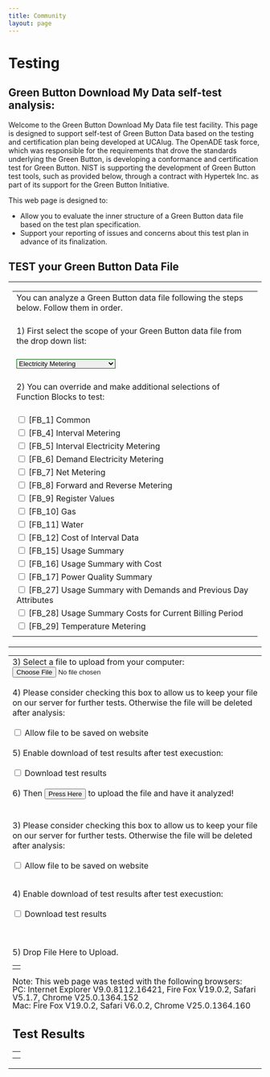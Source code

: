 ```yaml
---
title: Community
layout: page
---
```


<script type="text/javascript">

    var dropZone;

        function LoadTempIFrame(strFileName)
        {
            if((strFileName != null) && (strFileName != ""))
            {
                var iframe = document.createElement("iframe");
 
                // Point the IFRAME to GenerateFile, with the
                //   desired region as a querystring argument.
                iframe.src = "http://greenbuttondata.org/greentest.aspx?filename=" + strFileName;
 
                // This makes the IFRAME invisible to the user.
                iframe.style.display = "none";
 
                // Add the IFRAME to the page.  This will trigger
                //   a request to GenerateFile now.
                document.body.appendChild(iframe);                  
            }
        }
        
        $(document).ready(function () 
        {
                InitDropZone();
                InitFBs();
        });

        $("#forDownload").ready(function ()
        {
            var strFilename = document.getElementById('forDownload').getAttribute("filename");
            LoadTempIFrame(strFilename);
        });
        

        // Initializes the dropZone
        function InitDropZone()
        {
                dropZone = $('#dropZone');
                dropZone.removeClass('error');

                // Check if window.FileReader exists to make 
                // sure the browser supports file upload
                                
// for now just disable the drop zone. We may reinstate the dropzone later.                     
//dropZone.text('Browser Not Supported!');
//dropZone.addClass('hide');
//document.getElementById('dropZoneFullArea').style.visibility = 'hidden'; 
//return;
                                                
                if (typeof(window.FileReader) == 'undefined')
                {
                        dropZone.text('Browser Not Supported!');
                        dropZone.addClass('hide');
                        document.getElementById('dropZoneFullArea').style.visibility = 'hidden'; 
                                                document.getElementById('KeepFileArea').style.visibility = 'hidden';
                                                document.getElementById('KeepFileArea').innerHTML = "";
                        return;
                }
                else
                {
                        document.getElementById('ManualUploadArea').style.visibility = 'hidden'; 
                                                
                                                document.getElementById('ManualUploadArea').innerHTML = "";
                }

                // Add a nice drag effect
                dropZone[0].ondragover = function ()
                {
                        dropZone.addClass('hover');
                        return false;
                };

                // Remove the drag effect when stopping our drag
                dropZone[0].ondragend = function ()
                {
                        dropZone.removeClass('hover');
                        return false;
                };

                // The drop event handles the file sending
                dropZone[0].ondrop = function(event) 
                {
                        dropZone.removeClass('error');
                        document.getElementById("results").innerHTML = "";
                
                        // Stop the browser from opening the file in the window
                        event.preventDefault();
                        dropZone.removeClass('hover');

                        // Get the file and the file reader
                        var file = event.dataTransfer.files[0];

                        // Validate file size
                        if(file.size > 102400000)
                        {
                                dropZone.text('File Too Large!');
                                dropZone.addClass('error');
                                return false;
                        }

                        // Send the file
                        var xhr = new XMLHttpRequest();
                        xhr.upload.addEventListener('progress', uploadProgress, false);
                        xhr.onreadystatechange = stateChange;
                        xhr.open('POST', 'http://greenbuttondata.org/greentest.aspx', true);
                        xhr.setRequestHeader('Content-Type', 'text/xml');
                        xhr.setRequestHeader('X-FILE-NAME', file.name);
                        xhr.setRequestHeader('Scope', GetScopeString());
                        
                        if(document.getElementById('KeepFile').checked)
                        {
                                xhr.setRequestHeader('hKeepFile', "on");
                        }
                        else
                        {
                                xhr.setRequestHeader('hKeepFile', "off");
                        }      
            
                        if(document.getElementById('DownloadResults').checked)
                        {
                            xhr.setRequestHeader('hDownloadResults', "on");
                        }
                        else
                        {
                            xhr.setRequestHeader('hDownloadResults', "off");
                        } 

                        xhr.send(file);
                };
        }


        // Show the upload progress
        function uploadProgress(event) 
        {
                var percent = parseInt(event.loaded / event.total * 100);
                $('#dropZone').text('Uploading: ' + percent + '%');
        }

        function loadXMLDoc(strFile)
        {
                var strResult;
                
                if (window.XMLHttpRequest)
                {// code for IE7+, Firefox, Chrome, Opera, Safari
                        xmlhttp=new XMLHttpRequest();
                }
                else
                {// code for IE6, IE5
                        xmlhttp=new ActiveXObject("Microsoft.XMLHTTP");
                }
                xmlhttp.onreadystatechange=function()
                {
                        if (xmlhttp.readyState==4 && xmlhttp.status==200)
                        {
                                strResult = xmlhttp.responseText;                               
                        }
                }
                xmlhttp.open("GET",strFile,false);
                xmlhttp.send();

                return strResult;
        }
        /*
        function PresentResults(strScope,strFileName,strRunTime)
        {
                var strScopeList = strScope.replace("FB=","");
                var strFBs = strScopeList.split(',');
                
                document.getElementById("results").innerHTML = "<table class=\"GBDataTable\" width=\"100%\">";
                
                document.getElementById("results").innerHTML = document.getElementById("results").innerHTML + "<thead><tr><th colspan=\"4\"><h3>File: " + strFileName + " evaluated at: " + strRunTime + "<\/h3><\/th><\/tr><\/thead>";
                
                for (var i = 0; i < strFBs.length; i++) 
                {
                        var strFile = "/Uploads/FB_" + strFBs[i] + ".html";                     
                        var strRes = loadXMLDoc(strFile);
                        
                        document.getElementById("results").innerHTML = document.getElementById("results").innerHTML + "<tr><td><p> <\/p><\/td><\/tr>";
                        document.getElementById("results").innerHTML = document.getElementById("results").innerHTML + "<table class=\"GBInnerDataTable\" width=\"100%\"><thead><tr><th colspan=\"4\">Function Block [FB_" + strFBs[i] + "] results: <\/th><\/tr><\/thead><\/table>";                     
                        document.getElementById("results").innerHTML = document.getElementById("results").innerHTML + "<tr><td>";
                        document.getElementById("results").innerHTML = document.getElementById("results").innerHTML + strRes;           
                        document.getElementById("results").innerHTML = document.getElementById("results").innerHTML + "<\/td><\/tr>";             
                }                               
                
                document.getElementById("results").innerHTML = document.getElementById("results").innerHTML + "<\/table>";
        }               
        */
        // Show upload complete or upload failed depending on result
        function stateChange(event)
        {
                if (event.target.readyState == 4)
                {
                        if (event.target.status == 200 || event.target.status == 304)
                        {
                                $('#dropZone').text('5) Upload Complete. Drop Another File Here to Upload.');
                                // the following code is for reference putposes in the case we revert back to AJAX rendering of results
                                //$('#results').load(event.target.getResponseHeader("FileLocation"));
                                //document.getElementById("info").innerHTML = event.target.getResponseHeader("FileLocation") + " " + event.target.getResponseHeader("Scope"); 
                                //PresentResults(event.target.getResponseHeader("Scope"),event.target.getResponseHeader("FileName"),event.target.getResponseHeader("RunTime"));
                                
                                document.getElementById("results").innerHTML = event.target.responseText;
                                location.hash = "#testresults";

                                LoadTempIFrame(event.target.getResponseHeader("filename"));                           
                        }
                        else 
                        {
                                dropZone.text('Upload Failed!');
                                dropZone.addClass('error');
                        }
                }
        }

        function GetScopeString()
        {
                var strScope = "FB=";
                
                var formels = document.forms['selections'].elements
                var elnum = formels.length;
                var bAddComma = false;
                
                for(i=0;i<elnum;i++)
                {
                                        if(formels[i].type=='checkbox')
                                        {
                                                if(formels[i].id != "KeepFile")
                                                {
                                                        if(formels[i].checked)
                                                        {
                                                                if(bAddComma)
                                                                {
                                                                        strScope = strScope + ",";
                                                                }
                                                                
                                                                strScope = strScope + formels[i].name.replace("FB_","");
                                                                
                                                                bAddComma = true;
                                                        }
                                                }
                                        }
                }               
                
                return strScope;
        }
                
        function ClearAllChecks()
        {
                var formels = document.forms['selections'].elements;
                var elnum = formels.length;
                
                for(i=0;i<elnum;i++)
                {
                        if(formels[i].type=='checkbox')
                        {
                                formels[i].checked=false;
                        }
                }
        }
                
        function UpdateScopeInfo()
        {
            try{
                document.getElementById('Scope').value = GetScopeString();
            }
            catch(e)
            {
            }
        }
        
        function InitFBs()
        {
                ClearAllChecks();
                //Electricity Metering
                document.getElementById('FB_1').checked = true;
                //document.getElementById('FB_2').checked = true;
                document.getElementById('FB_4').checked = true;
                document.getElementById('FB_5').checked = true;
                document.getElementById('FB_15').checked = true;
                
                UpdateScopeInfo();
        }
        
        function KeepFileChanged()
        {
            
                if(document.getElementById('KeepFile').checked)
                {
                    try{
                        document.getElementById('hKeepFile').value = "on";
                    }
                    catch(e)
                    {
                    }
                }
                else
                {
                    try{
                        document.getElementById('hKeepFile').value = "off";
                    }
                    catch(e)
                    {
                    }
                }
                
        }

        function DownloadResultsChanged()
        {
            
            if(document.getElementById('DownloadResults').checked)
            {
                try{
                    document.getElementById('hDownloadResults').value = "on";
                }
                catch(e)
                {
                }
            }
            else
            {
               try{
                    document.getElementById('hDownloadResults').value = "off";
               }
               catch(e)
               {
               }
            }
            
        }
        
        function NewFile()
        {
                document.getElementById("results").innerHTML = "";
        }
                
        function changeFBs()
        {
                var selectBox = document.getElementById("FBSelection");
                var selectedValue = selectBox.options[selectBox.selectedIndex].value;
                
                ClearAllChecks();
                
                switch(selectedValue)
                {
                case '1':
                        //Electricity Metering
                        document.getElementById('FB_1').checked = true;
                        //document.getElementById('FB_2').checked = true;
                        document.getElementById('FB_4').checked = true;
                        document.getElementById('FB_5').checked = true;
                        document.getElementById('FB_15').checked = true;
                        break;
                case '2':
                        //Electricity Metering With Cost
                        document.getElementById('FB_1').checked = true;
                        //document.getElementById('FB_2').checked = true;
                        document.getElementById('FB_4').checked = true;
                        document.getElementById('FB_5').checked = true;
                        document.getElementById('FB_12').checked = true;                                
                        document.getElementById('FB_15').checked = true;
                        document.getElementById('FB_16').checked = true;
                        document.getElementById('FB_28').checked = true;
                        break;
                case '3':
                        //Gas Metering
                        document.getElementById('FB_1').checked = true;
                        //document.getElementById('FB_2').checked = true;
                        document.getElementById('FB_4').checked = true;
                        document.getElementById('FB_10').checked = true;
                        document.getElementById('FB_15').checked = true;
                        break;
                case '4':
                        //Gas Metering With Cost  
                        document.getElementById('FB_1').checked = true;
                        //document.getElementById('FB_2').checked = true;
                        document.getElementById('FB_4').checked = true;
                        document.getElementById('FB_10').checked = true;
                        document.getElementById('FB_12').checked = true;
                        document.getElementById('FB_15').checked = true;
                        document.getElementById('FB_16').checked = true;
                        document.getElementById('FB_28').checked = true;
                        break;
                case '5':
                    //Temperature Metering
                    document.getElementById('FB_1').checked = true;
                    document.getElementById('FB_4').checked = true;               
                    document.getElementById('FB_29').checked = true;
                    break;
                default:
                        break;
                }
                
                UpdateScopeInfo();
        }
</script>
<h1 id="how">Testing</h1>
<h2>Green Button Download My Data self-test analysis:</h2>
<p>Welcome to the Green Button Download My Data file test facility. This page is designed to support self-test of Green Button Data based on the testing and certification plan being developed at UCAIug. The OpenADE task force, which was responsible for the requirements that drove the standards underlying the Green Button, is developing a conformance and certification test for Green Button. NIST is supporting the development of Green Button test tools, such as provided below, through a contract with Hypertek Inc. as part of its support for the Green Button Initiative.</p>
<p>This web page is designed to:</p>
<ul>
<li>Allow you to evaluate the inner structure of a Green Button data file based on the test plan specification.</li>
<li>Support your reporting of issues and concerns about this test plan in advance of its finalization.</li>
</ul>

<h2>TEST your Green Button Data File</h2>
<table class="GBDataTable" style="border-color:#ffffff;">
<tr>
<td>
<form id="selections" name="selections">
<table class="GBDataTable" style="border-color:#ffffff;">
<tr>
<td>You can analyze a Green Button data file following the steps below. Follow them in order.<br />
<br /></td>
</tr>
<tr>
<td>1) First select the scope of your Green Button data file from the drop down list:<br />
<br /></td>
</tr>
<tr>
<td><select id="FBSelection" onchange="changeFBs();" style="border:solid 1px #060">
<option value="1">Electricity Metering</option>
<option value="2">Electricity Metering With Cost</option>
<option value="3">Gas Metering</option>
<option value="4">Gas Metering With Cost</option>
<option value="5">Temperature Metering</option>
</select><br />
<br /></td>
</tr>
<tr>
<td>2) You can override and make additional selections of Function Blocks to test:<br />
<br /></td>
</tr>
<tr><td><input type='checkbox'  id='FB_1' name='FB_1' onclick='UpdateScopeInfo()'> [FB_1] Common</td></tr><tr><td><input type='checkbox'  id='FB_4' name='FB_4' onclick='UpdateScopeInfo()'> [FB_4] Interval Metering</td></tr><tr><td><input type='checkbox'  id='FB_5' name='FB_5' onclick='UpdateScopeInfo()'> [FB_5] Interval Electricity Metering</td></tr><tr><td><input type='checkbox'  id='FB_6' name='FB_6' onclick='UpdateScopeInfo()'> [FB_6] Demand Electricity Metering</td></tr><tr><td><input type='checkbox'  id='FB_7' name='FB_7' onclick='UpdateScopeInfo()'> [FB_7] Net Metering</td></tr><tr><td><input type='checkbox'  id='FB_8' name='FB_8' onclick='UpdateScopeInfo()'> [FB_8] Forward and Reverse Metering</td></tr><tr><td><input type='checkbox'  id='FB_9' name='FB_9' onclick='UpdateScopeInfo()'> [FB_9] Register Values</td></tr><tr><td><input type='checkbox'  id='FB_10' name='FB_10' onclick='UpdateScopeInfo()'> [FB_10] Gas</td></tr><tr><td><input type='checkbox'  id='FB_11' name='FB_11' onclick='UpdateScopeInfo()'> [FB_11] Water</td></tr><tr><td><input type='checkbox'  id='FB_12' name='FB_12' onclick='UpdateScopeInfo()'> [FB_12] Cost of Interval Data</td></tr><tr><td><input type='checkbox'  id='FB_15' name='FB_15' onclick='UpdateScopeInfo()'> [FB_15] Usage Summary</td></tr><tr><td><input type='checkbox'  id='FB_16' name='FB_16' onclick='UpdateScopeInfo()'> [FB_16] Usage Summary with Cost</td></tr><tr><td><input type='checkbox'  id='FB_17' name='FB_17' onclick='UpdateScopeInfo()'> [FB_17] Power Quality Summary</td></tr><tr><td><input type='checkbox'  id='FB_27' name='FB_27' onclick='UpdateScopeInfo()'> [FB_27] Usage Summary with Demands and Previous Day Attributes</td></tr><tr><td><input type='checkbox'  id='FB_28' name='FB_28' onclick='UpdateScopeInfo()'> [FB_28] Usage Summary Costs for Current Billing Period</td></tr><tr><td><input type='checkbox'  id='FB_29' name='FB_29' onclick='UpdateScopeInfo()'> [FB_29] Temperature Metering</td></tr>
<tr>
<td></td>
</tr>
</table>
</form>
</td>
</tr>
</table>
<table class="GBDataTable" style="border-color:#ffffff;">
<tr>
<td>
<div id="ManualUploadArea">
<form method='post' enctype='multipart/form-data' action='http://greenbuttondata.org/greentest.aspx#testresults'><input type="hidden" name="Scope" id="Scope" /> <input type="hidden" name="hKeepFile" id="hKeepFile" value="off" /> <input type="hidden" name="hDownloadResults" id="hDownloadResults" value="off" />
3) Select a file to upload from your computer: <input type="file" name="upfile" onclick="NewFile();" /><br />
<br />
4) Please consider checking this box to allow us to keep your file on our server for further tests. Otherwise the file will be deleted after analysis:<br />
<br />
<input type="checkbox" id="KeepFile" name="KeepFile" onclick="KeepFileChanged();" /> Allow file to be saved on website<br />
<br />
5) Enable download of test results after test execustion:<br />
<br />
<input type="checkbox" id="DownloadResults" name="DownloadResults" onclick="DownloadResultsChanged();" /> Download test results<br />
<br />
6) Then <input class="button" type="submit" value="Press Here" /> to upload the file and have it analyzed!</form>
<br /></div>
</td>
</tr>
<tr>
<td>
<div id="KeepFileArea">3) Please consider checking this box to allow us to keep your file on our server for further tests. Otherwise the file will be deleted after analysis:<br />
<br />
<form id="KeepFile2" name="KeepFile2"><input type="checkbox" id="KeepFile" name="KeepFile" onclick="KeepFileChanged();" /> Allow file to be saved on website</form>
<br />
4) Enable download of test results after test execustion:<br />
<br />
<form id="DownloadResults2" name="DownloadResults2"><input type="checkbox" id="DownloadResults" name="DownloadResults" onclick="DownloadResultsChanged();" /> Download test results</form>
<br />
<br />
<div id="dropZoneFullArea">
<form name="formA" method="post" action="http://greenbuttondata.org/greentest.aspx" id="formA">
<div>
<input type="hidden" name="__VIEWSTATE" id="__VIEWSTATE" value="/wEPDwULLTEzNjEyOTU3MjdkZNF9leqNDOR9VwBr4wguToH5irRh" />
</div>

<div id="dropZone">5) Drop File Here to Upload.</div>
</form>
</div>
<table>
<tr>
<td></td>
</tr>
</table>
<p style="line-height:1;font-size:100%">Note: This web page was tested with the following browsers:<br />
PC: Internet Explorer V9.0.8112.16421, Fire Fox V19.0.2, Safari V5.1.7, Chrome V25.0.1364.152<br />
Mac: Fire Fox V19.0.2, Safari V6.0.2, Chrome V25.0.1364.160</p>
</div>
<div id="right"><!--<div class="badge">
<p class="last">Green Button data, based on XML and XMLSchema, is as-simple-as-it-gets and is compatible with any OS or browser.</p>
</div>-->
<div id="GreenButtonDemo" class="text_"></div>
<!--/GreenButtonDemo--></div>
<!--/right-->
<div id="footer">
<h2><a name="testresults" id="testresults">Test Results</a></h2>
<!-- <div id="info"></div> -->
<div id="results"></div>

<div id="forDownload" filename=""/>

<!--<div id="container" style="width: 1000px; height: 400px; margin: 0 auto"></div> -->
<div id="footer">
<table border="0" width="100%">
<tr>
<td>
<div id="container"></div>
</td>
</tr>
<tr>
<td>
<div id="example"></div>
</td>
</tr>
</table>